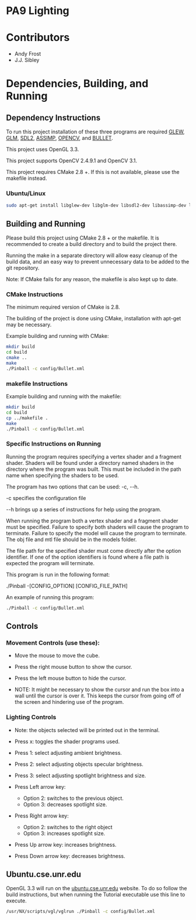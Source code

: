 # PA9 Lighting

# Contributors
* Andy Frost
* J.J. Sibley

# Dependencies, Building, and Running

## Dependency Instructions
To run this project installation of these three programs are required [GLEW](http://glew.sourceforge.net/), [GLM](http://glm.g-truc.net/0.9.7/index.html), [SDL2](https://wiki.libsdl.org/Tutorials), [ASSIMP](http://www.assimp.org/), [OPENCV](http://opencv.org/), and [BULLET](http://bulletphysics.org/wordpress/).

This project uses OpenGL 3.3.

This project supports OpenCV 2.4.9.1 and OpenCV 3.1.

This project requires CMake 2.8 +. If this is not available, please use the makefile instead.

### Ubuntu/Linux
```bash
sudo apt-get install libglew-dev libglm-dev libsdl2-dev libassimp-dev libopencv-dev libbullet-dev
```

## Building and Running
Please build this project using CMake 2.8 + or the makefile. It is recommended to create a build directory and to build the project there.

Running the make in a separate directory will allow easy cleanup of the build data, and an easy way to prevent unnecessary data to be added to the git repository.

Note: If CMake fails for any reason, the makefile is also kept up to date.

### CMake Instructions

The minimum required version of CMake is 2.8. 

The building of the project is done using CMake, installation with apt-get may be necessary.

Example building and running with CMake:

```bash
mkdir build
cd build
cmake ..
make
./Pinball -c config/Bullet.xml
```

### makefile Instructions

Example building and running with the makefile:
```bash
mkdir build
cd build
cp ../makefile .
make
./Pinball -c config/Bullet.xml
```

### Specific Instructions on Running
Running the program requires specifying a vertex shader and a fragment shader. Shaders will be found under a directory named shaders in the directory where the program was built. This must be included in the path name when specifying the shaders to be used.

The program has two options that can be used: -c, --h.

-c specifies the configuration file

--h brings up a series of instructions for help using the program.

When running the program both a vertex shader and a fragment shader must be specified. Failure to specify both shaders will cause the program to terminate. Failure to specify the model will cause the program to terminate. The obj file and mtl file should be in the models folder.

The file path for the specified shader must come directly after the option identifier. If one of the option identifiers is found where a file path is expected the program will terminate.

This program is run in the following format:

./Pinball -[CONFIG_OPTION] [CONFIG_FILE_PATH]

An example of running this program:

```bash
./Pinball -c config/Bullet.xml
```

## Controls



### Movement Controls (use these):
* Move the mouse to move the cube.

* Press the right mouse button to show the cursor.

* Press the left mouse button to hide the cursor.

* NOTE: It might be necessary to show the cursor and run the box into a wall until the cursor is over it. This keeps the cursor from going off of the screen and hindering use of the program.

### Lighting Controls
* Note: the objects selected will be printed out in the terminal.

* Press x: toggles the shader programs used.

* Press 1: select adjusting ambient brightness.

* Press 2: select adjusting objects specular brightness.

* Press 3: select adjusting spotlight brightness and size.

* Press Left arrow key: 
	* Option 2: switches to the previous object.
	* Option 3: decreases spotlight size.

* Press Right arrow key: 
	* Option 2: switches to the right object
	* Option 3: increases spotlight size.

* Press Up arrow key: increases brightness.

* Press Down arrow key: decreases brightness.


## Ubuntu.cse.unr.edu
OpenGL 3.3 will run on the [ubuntu.cse.unr.edu](https://ubuntu.cse.unr.edu/) website. To do so follow the build instructions, but when running the Tutorial executable use this line to execute.
```bash
/usr/NX/scripts/vgl/vglrun ./Pinball -c config/Bullet.xml
```
